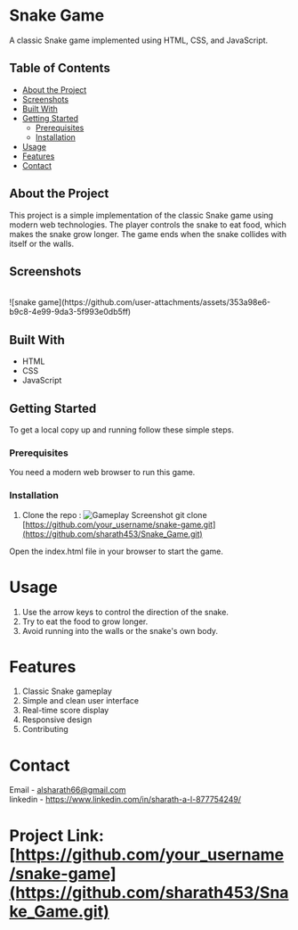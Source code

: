 # Snake Game

A classic Snake game implemented using HTML, CSS, and JavaScript.

## Table of Contents

- [About the Project](#about-the-project)
- [Screenshots](#screenshots)
- [Built With](#built-with)
- [Getting Started](#getting-started)
  - [Prerequisites](#prerequisites)
  - [Installation](#installation)
- [Usage](#usage)
- [Features](#features)
- [Contact](#contact)

## About the Project

This project is a simple implementation of the classic Snake game using modern web technologies. The player controls the snake to eat food, which makes the snake grow longer. The game ends when the snake collides with itself or the walls.

## Screenshots
<br>
![snake game](https://github.com/user-attachments/assets/353a98e6-b9c8-4e99-9da3-5f993e0db5ff)
<br>

## Built With

- HTML
- CSS
- JavaScript

## Getting Started

To get a local copy up and running follow these simple steps.

### Prerequisites

You need a modern web browser to run this game.

### Installation

1. Clone the repo : ![Gameplay Screenshot](snake-game.png)
   git clone [https://github.com/your_username/snake-game.git](https://github.com/sharath453/Snake_Game.git)
   
Open the index.html file in your browser to start the game.
# Usage
1. Use the arrow keys to control the direction of the snake.
2. Try to eat the food to grow longer.
3. Avoid running into the walls or the snake's own body.
# Features
1. Classic Snake gameplay
2. Simple and clean user interface
3. Real-time score display
4. Responsive design
5. Contributing

# Contact
Email - alsharath66@gmail.com <br>
linkedin - https://www.linkedin.com/in/sharath-a-l-877754249/

# Project Link: [https://github.com/your_username/snake-game](https://github.com/sharath453/Snake_Game.git)
